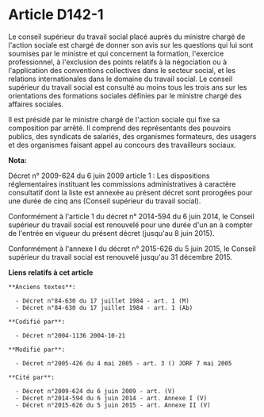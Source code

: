 # Article D142-1

Le conseil supérieur du travail social placé auprès du ministre chargé de l'action sociale est chargé de donner son avis sur
les questions qui lui sont soumises par le ministre et qui concernent la formation, l'exercice professionnel, à l'exclusion
des points relatifs à la négociation ou à l'application des conventions collectives dans le secteur social, et les relations
internationales dans le domaine du travail social. Le conseil supérieur du travail social est consulté au moins tous les
trois ans sur les orientations des formations sociales définies par le ministre chargé des affaires sociales.

Il est présidé par le ministre chargé de l'action sociale qui fixe sa composition par arrêté. Il comprend des représentants
des pouvoirs publics, des syndicats de salariés, des organismes formateurs, des usagers et des organismes faisant appel au
concours des travailleurs sociaux.

**Nota:**

Décret n° 2009-624 du 6 juin 2009 article 1 : Les dispositions réglementaires instituant les commissions administratives à
caractère consultatif dont la liste est annexée au présent décret sont prorogées pour une durée de cinq ans (Conseil
supérieur du travail social).

Conformément à l'article 1 du décret n° 2014-594 du 6 juin 2014, le Conseil supérieur du travail social est renouvelé pour
une durée d'un an à compter de l'entrée en vigueur du présent décret (jusqu'au 8 juin 2015). 

Conformément à l'annexe I du décret n° 2015-626 du 5 juin 2015, le Conseil supérieur du travail social est renouvelé jusqu'au
31 décembre 2015.

**Liens relatifs à cet article**

	**Anciens textes**:

	  - Décret n°84-630 du 17 juillet 1984 - art. 1 (M)
	  - Décret n°84-630 du 17 juillet 1984 - art. 1 (Ab)

	**Codifié par**:

	  - Décret n°2004-1136 2004-10-21

	**Modifié par**:

	  - Décret n°2005-426 du 4 mai 2005 - art. 3 () JORF 7 mai 2005

	**Cité par**:

	  - Décret n°2009-624 du 6 juin 2009 - art. (V)
	  - Décret n°2014-594 du 6 juin 2014 - art. Annexe I (V)
	  - Décret n°2015-626 du 5 juin 2015 - art. Annexe II (V)
